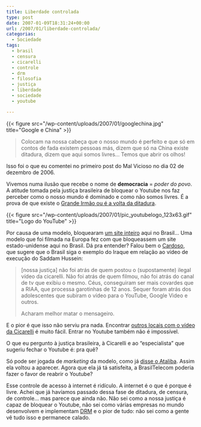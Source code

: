 ```yaml
---
title: Liberdade controlada
type: post
date: 2007-01-09T18:31:24+00:00
url: /2007/01/liberdade-controlada/
categorias:
  - Sociedade
tags:
  - brasil
  - censura
  - cicarelli
  - controle
  - drm
  - filosofia
  - justiça
  - liberdade
  - sociedade
  - youtube

---
```

{{< figure src="/wp-content/uploads/2007/01/googlechina.jpg" title="Google e China" >}}

> Colocam na nossa cabeça que o nosso mundo é perfeito e que só em contos de fada existem pessoas más, dizem que só na China existe ditadura, dizem que aqui somos livres… Temos que abrir os olhos!

Isso foi o que eu comentei no primeiro post do Mal Vicioso no dia 02 de dezembro de 2006.

Vivemos numa ilusão que recebe o nome de **democracia** = _poder do povo_. A atitude tomada pela justiça brasileira de bloquear o Youtube nos faz perceber como o nosso mundo é dominado e como não somos livres. É a prova de que existe o [Grande Irmão ou é a volta da ditadura][1].

{{< figure src="/wp-content/uploads/2007/01/pic_youtubelogo_123x63.gif" title="Logo do YouTube" >}}

Por causa de uma modelo, bloquearam [um site inteiro][2] aqui no Brasil… Uma modelo que foi filmada na Europa fez com que bloqueassem um site estado-unidense aqui no Brasil. Dá pra entender? Falou bem o [Cardoso][3], que sugere que o Brasil siga o exemplo do Iraque em relação ao vídeo de execução do Saddam Hussein:

> [nossa justiça] não foi atrás de quem postou o (supostamente) ilegal vídeo da cicarelli. Não foi atrás de quem filmou, não foi atrás do canal de tv que exibiu o mesmo. Céus, conseguiram ser mais covardes que a RIAA, que processa garotinhas de 12 anos. Sequer foram atrás dos adolescentes que subiram o vídeo para o YouTube, Google Video e outros.
>
> Acharam melhor matar o mensageiro.

E o pior é que isso não serviu pra nada. Encontrar [outros locais com o vídeo da Cicarelli][4] é muito fácil. Entrar no Youtube também não é impossível.

O que eu pergunto à justiça brasileira, à Cicarelli e ao “especialista” que sugeriu fechar o Youtube é: pra quê?

Só pode ser jogada de _marketing_ da modelo, como já [disse o Ataliba][6]. Assim ela voltou a aparecer. Agora que ela já tá satisfeita, a BrasilTelecom poderia fazer o favor de reabrir o Youtube?

Esse controle de acesso à internet é ridículo. A internet é o que é porque é livre. Achei que já havíamos passado dessa fase de ditadura, de censura, de controle… mas parece que ainda não. Não sei como a nossa justiça é capaz de bloquear o Youtube, não sei como várias empresas no mundo desenvolvem e implementam [DRM][7] e o pior de tudo: não sei como a gente vê tudo isso e permanece calado.

 [1]: http://novo-mundo.org/log/2007/01/06/brasiltelecom-acata-censura-no-video-da-cicarelli-mas-o-youtube-inteiro-sai-do-ar/
 [2]: http://www.youtube.com/
 [3]: http://www.contraditorium.com/2007/01/09/iraque-um-exemplo-para-o-brasil/
 [4]: http://video.google.com/videosearch?q=cicarelli
 [6]: http://www.ataliba.eti.br/?section=blog&op=view&idBlog=470
 [7]: /2006/10/defective-by-design/

